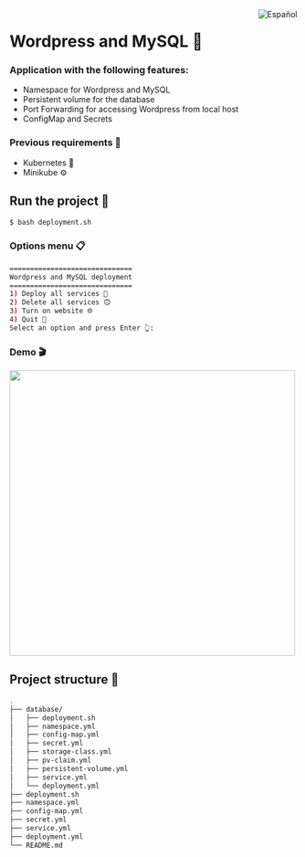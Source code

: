 
<a href="README.md">
  <img
    align="right"
    src="https://img.shields.io/badge/Español-5291f5?style=for-the-badge&logoColor=white&logo=googletranslate"
    alt="Español"
  />
</a>

# Wordpress and MySQL 🐬
### Application with the following features:
- Namespace for Wordpress and MySQL
- Persistent volume for the database
- Port Forwarding for accessing Wordpress from local host
- ConfigMap and Secrets

### Previous requirements 📝
- Kubernetes 🐳
- Minikube ⚙

## Run the project 🚀
```bash
$ bash deployment.sh
```
### Options menu 📋
```bash
==============================
Wordpress and MySQL deployment
==============================
1) Deploy all services 🚀
2) Delete all services 🙃
3) Turn on website 🌐
4) Quit 👋
Select an option and press Enter 👆: 
```

### Demo 🎬
<img height="500" src="./demo/demo.gif"/>

## Project structure 📂
```bash
.
├── database/
│   ├── deployment.sh
│   ├── namespace.yml
│   ├── config-map.yml
│   ├── secret.yml
│   ├── storage-class.yml
│   ├── pv-claim.yml
│   ├── persistent-volume.yml
│   ├── service.yml
│   └── deployment.yml
├── deployment.sh
├── namespace.yml
├── config-map.yml
├── secret.yml
├── service.yml
├── deployment.yml
└── README.md
```
